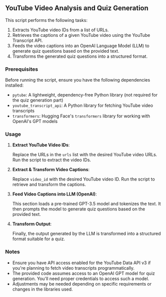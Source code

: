 

## YouTube Video Analysis and Quiz Generation

This script performs the following tasks:

1. Extracts YouTube video IDs from a list of URLs.
2. Retrieves the captions of a given YouTube video using the YouTube Transcript API.
3. Feeds the video captions into an OpenAI Language Model (LLM) to generate quiz questions based on the provided text.
4. Transforms the generated quiz questions into a structured format.

### Prerequisites

Before running the script, ensure you have the following dependencies installed:

- `pytube`: A lightweight, dependency-free Python library (not required for the quiz generation part)
- `youtube_transcript_api`: A Python library for fetching YouTube video transcripts
- `transformers`: Hugging Face's `transformers` library for working with OpenAI's GPT models



### Usage

1. **Extract YouTube Video IDs**:
   
   Replace the URLs in the `urls` list with the desired YouTube video URLs. Run the script to extract the video IDs.

2. **Extract & Transform Video Captions**:
   
   Replace `video_id` with the desired YouTube video ID. Run the script to retrieve and transform the captions.

3. **Feed Video Captions into LLM (OpenAI)**:
   
   This section loads a pre-trained GPT-3.5 model and tokenizes the text. It then prompts the model to generate quiz questions based on the provided text.

4. **Transform Output**:
   
   Finally, the output generated by the LLM is transformed into a structured format suitable for a quiz.

### Notes

- Ensure you have API access enabled for the YouTube Data API v3 if you're planning to fetch video transcripts programmatically.
- The provided code assumes access to an OpenAI GPT model for quiz generation. You'll need proper credentials to access such a model.
- Adjustments may be needed depending on specific requirements or changes in the libraries used.



